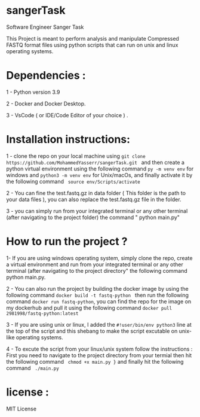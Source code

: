 # sangerTask
Software Engineer Sanger Task

This Project is meant to perform analysis and manipulate Compressed FASTQ format files using python scripts that can run on unix and linux operating systems.

# Dependencies : 

1 - Python version 3.9 

2 - Docker and Docker Desktop. 

3 - VsCode ( or IDE/Code Editor of your choice ) . 

# Installation instructions:

1 - clone the repo on your local machine using ```git clone https://github.com/MohammedYasserr/sangerTask.git ``` and then create a python virtual environment using the following command ``` py -m venv env ``` for windows and ``` python3 -m venv env ``` for Unix/macOs, and finally activate it by the following command ``` source env/Scripts/activate``` 

2 - You can fine the test.fastq.gz in data folder ( This folder is the path to your data files ), you can also replace the test.fastq.gz file in the folder.

3 - you can simply run from your integrated terminal or any other terminal (after navigating to the project folder) the command " python main.py"

# How to run the project ? 

1- If you are using windows operating system, simply clone the repo, create a virtual environment and run from your integrated terminal or any other terminal (after navigating to the project directory" the following command python main.py. 

2 - You can also run the project by building the docker image by using the following command ```docker build -t fastq-python ``` then run the following command ``` docker run fastq-python ```, you can find the repo for the image on my dockerhub and pull it using the following command ``` docker pull 2981998/fastq-python:latest ```

3 - If you are using unix or linux, I added the ``` #!user/bin/env python3 ```  line at the top of the script and this shebang to make the script excutable on unix-like operating systems.

4 - To excute the script from your linux/unix system follow the instructions : First you need to navigate to the project directory from your termial then hit the following command ``` chmod +x main.py }``` and finally hit the following command ``` ./main.py```

# license : 

MIT License
